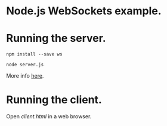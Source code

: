 # Node.js WebSockets example.

# Running the server.

    npm install --save ws

    node server.js

More info [here][websockets_ws].

# Running the client.

Open *client.html* in a web browser.

[websockets_ws]: https://github.com/websockets/ws
